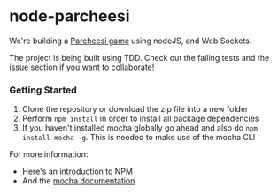 node-parcheesi
==============

We're building a [Parcheesi game](http://en.wikipedia.org/wiki/Parcheesi) using nodeJS, and Web Sockets. 

The project is being built using TDD. Check out the failing tests and the issue section if you want to collaborate!

### Getting Started

1. Clone the repository or download the zip file into a new folder
2. Perform `npm install` in order to install all package dependencies
3. If you haven't installed mocha globally go ahead and also do `npm install mocha -g`. This is needed to make use of the mocha CLI

For more information:
* Here's an [introduction to NPM](http://howtonode.org/introduction-to-npm)
* And the [mocha documentation](http://mochajs.org/)
